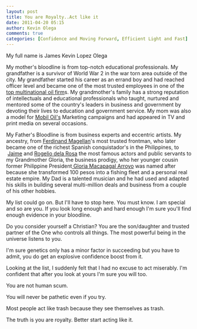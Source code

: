 ```yaml
---
layout: post
title: You are Royalty..Act like it
date: 2011-04-20 05:15
author: Kevin Olega
comments: true
categories: [Confidence and Moving Forward, Efficient Light and Fast]
---
```

<p>My full name is James Kevin Lopez Olega</p>
<p>My mother's bloodline is from top-notch educational professionals. My grandfather is a survivor of World War 2 in the war torn area outside of the city. My grandfather started his career as an errand boy and had reached officer level and became one of the most trusted employees in one of the <a href="http://en.wikipedia.org/wiki/Mobil">top multinational oil firm</a>s. My grandmother's family has a strong reputation of intellectuals and educational professionals who taught, nurtured and mentored some of the country's leaders in business and government by devoting their lives to education and government service. My mom was also a model for <a href="http://en.wikipedia.org/wiki/Mobil">Mobil Oil's</a> Marketing campaigns and had appeared in TV and print media on several occasions.</p>
<p>My Father's Bloodline is from business experts and eccentric artists. My ancestry, from <a href="http://en.wikipedia.org/wiki/Ferdinand_Magellan">Ferdinand Magellan</a>'s most trusted frontman, who later became one of the richest Spanish conquistador's in the Philippines, to  <a href="http://en.wikipedia.org/wiki/Jaime_de_la_Rosa">Jaime</a> and <a href="http://en.wikipedia.org/wiki/Rogelio_de_la_Rosa">Rogelio dela Rosa</a> the most famous actors and public servants to my Grandmother Gloria, the business prodigy, who her younger cousin former Philippine President<a href="http://en.wikipedia.org/wiki/Gloria_Macapagal-Arroyo"> Gloria Macapagal Arroyo</a> was named after because she transformed 100 pesos into a fishing fleet and a personal real estate empire. My Dad is a talented musician and he had used and adapted his skills in building several multi-million deals and business from a couple of his other hobbies.</p>
<p>My list could go on. But I'll have to stop here. You must know. I am special and so are you. If you look long enough and hard enough I'm sure you'll find enough evidence in your bloodline.</p>
<p>Do you consider yourself a Christian? You are the son/daughter and trusted partner of the One who controls all things. The most powerful being in the universe listens to you.</p>
<p>I'm sure genetics only has a minor factor in succeeding but you have to admit, you do get an explosive confidence boost from it.</p>
<p>Looking at the list, I suddenly felt that I had no excuse to act miserably. I'm confident that after you look at yours I'm sure you will too.</p>
<p>You are not human scum.</p>
<p>You will never be pathetic even if you try.</p>
<p>Most people act like trash because they see themselves as trash.</p>
<p>The truth is you are royalty. Better start acting like it.</p>

